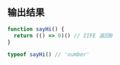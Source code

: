 
## 输出结果
```js
function sayHi() {
  return (() => 0)() // IIFE 返回0
}

typeof sayHi() // 'number'
```